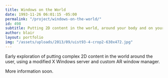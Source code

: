 ```yaml
---
title: Windows on the World
date: 1993-11-26 06:01:15 -05:00
permalink: "/project/windows-on-the-world/"
id: 498
subtitle: Putting 2D content in the world, around your body and on your HUD
author: blair
layout: portfolio
img: "/assets/uploads/2013/09/uist93-4-crop2-630x472.jpg"
---
```


Early exploration of putting complex 2D content in the world around the user, using a modified X Windows server and custom AR window manager.   

More information soon.